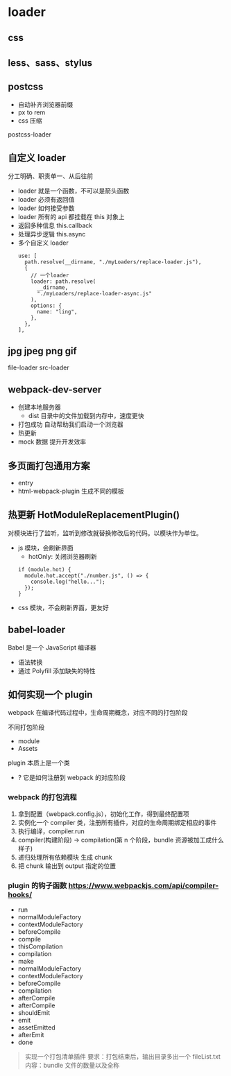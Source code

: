 # loader

## css

## less、sass、stylus

## postcss

- 自动补齐浏览器前缀
- px to rem
- css 压缩

postcss-loader

## 自定义 loader

分工明确、职责单一、从后往前

- loader 就是一个函数，不可以是箭头函数
- loader 必须有返回值
- loader 如何接受参数
- loader 所有的 api 都挂载在 this 对象上
- 返回多种信息 this.callback
- 处理异步逻辑 this.async
- 多个自定义 loader
  ```
  use: [
    path.resolve(__dirname, "./myLoaders/replace-loader.js"),
    {
      // 一个loader
      loader: path.resolve(
        __dirname,
        "./myLoaders/replace-loader-async.js"
      ),
      options: {
        name: "ling",
      },
    },
  ],
  ```

## jpg jpeg png gif

file-loader src-loader

## webpack-dev-server

- 创建本地服务器
  - dist 目录中的文件加载到内存中，速度更快
- 打包成功 自动帮助我们启动一个浏览器
- 热更新
- mock 数据 提升开发效率

## 多页面打包通用方案

- entry
- html-webpack-plugin 生成不同的模板

## 热更新 HotModuleReplacementPlugin()

对模块进行了监听，监听到修改就替换修改后的代码。以模块作为单位。

- js 模块，会刷新界面
  - hotOnly: 关闭浏览器刷新
  ```
  if (module.hot) {
    module.hot.accept("./number.js", () => {
      console.log("hello...");
    });
  }
  ```
- css 模块，不会刷新界面，更友好

## babel-loader

Babel 是一个 JavaScript 编译器

- 语法转换
- 通过 Polyfill 添加缺失的特性

## 如何实现一个 plugin

webpack 在编译代码过程中，生命周期概念，对应不同的打包阶段

不同打包阶段

- module
- Assets

plugin 本质上是一个类

- ? 它是如何注册到 webpack 的对应阶段

### webpack 的打包流程

1. 拿到配置（webpack.config.js），初始化工作，得到最终配置项
2. 实例化一个 compiler 类，注册所有插件，对应的生命周期绑定相应的事件
3. 执行编译，compiler.run
4. compiler(构建阶段) -> compilation(第 n 个阶段，bundle 资源被加工成什么样子)
5. 递归处理所有依赖模块 生成 chunk
6. 把 chunk 输出到 output 指定的位置

### plugin 的钩子函数 https://www.webpackjs.com/api/compiler-hooks/

- run
- normalModuleFactory
- contextModuleFactory
- beforeCompile
- compile
- thisCompilation
- compilation
- make
- normalModuleFactory
- contextModuleFactory
- beforeCompile
- compilation
- afterCompile
- afterCompile
- shouldEmit
- emit
- assetEmitted
- afterEmit
- done

> 实现一个打包清单插件
> 要求：打包结束后，输出目录多出一个 fileList.txt
> 内容：bundle 文件的数量以及全称
